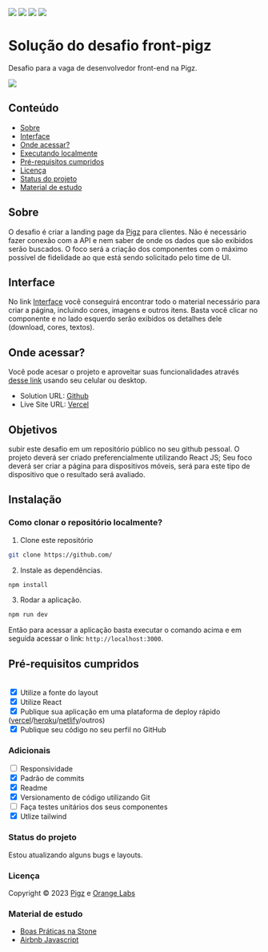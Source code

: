 ![](https://img.shields.io/badge/React-20232A?style=for-the-badge&logo=react&logoColor=61DAFB)
![](https://img.shields.io/badge/Tailwind_CSS-38B2AC?style=for-the-badge&logo=tailwind-css&logoColor=white)
![](https://img.shields.io/badge/Adobe%20XD-470137?style=for-the-badge&logo=Adobe%20XD&logoColor=#FF61F6)
![](https://img.shields.io/github/license/{brtiago}/{repo-name}.svg)

# Solução do desafio front-pigz

Desafio para a vaga de desenvolvedor front-end na Pigz.

![](../pigz-app/public/images/burguer_2.png)

## Conteúdo

- [Sobre](#sobre)
- [Interface](#interface)
- [Onde acessar?](#onde-acessar)
- [Executando localmente](#instalação)
- [Pré-requisitos cumpridos](#pré-requisitos-cumpridos)
- [Licença](#licença)
- [Status do projeto](#status-do-projeto)
- [Material de estudo](#material-de-estudo)

## Sobre
O desafio é criar a landing page da [Pigz](https://pigz.com.br/) para clientes. Não é necessário fazer conexão com a API e nem saber de onde os dados que são exibidos serão buscados. O foco será a criação dos componentes com o máximo possível de fidelidade ao que está sendo solicitado pelo time de UI.

## Interface
No link [Interface](https://xd.adobe.com/view/ff23f156-a96e-4cf3-a0fb-bc2646c1945a-aa70/specs/) você conseguirá encontrar todo o material necessário para criar a página, incluindo cores, imagens e outros itens. Basta você clicar no componente e no lado esquerdo serão exibidos os detalhes dele (download, cores, textos).

## Onde acessar?
Você pode acesar o projeto e aproveitar suas funcionalidades através [desse link](https://www.google.com "Stone currency app") usando seu celular ou desktop.

- Solution URL: [Github](https://github.com/brtiago/tip-calculator-app-frontendmentor)
- Live Site URL: [Vercel](https://tip-calculator-weld-five.vercel.app/)

## Objetivos

subir este desafio em um repositório público no seu github pessoal.
O projeto deverá ser criado preferencialmente utilizando React JS;
Seu foco deverá ser criar a página para dispositivos móveis, será para este tipo de dispositivo que o resultado será avaliado.

## Instalação

### Como clonar o repositório localmente?
1. Clone este repositório
```bash
git clone https://github.com/
```
2. Instale as dependências.

```bash
npm install
```

3. Rodar a aplicação.
```bash
npm run dev
```

Então para acessar a aplicação basta executar o comando acima e em seguida acessar o link: `http://localhost:3000`.

## Pré-requisitos cumpridos
</br><input type="checkbox" checked> Utilize a fonte do layout
</br><input type="checkbox" checked> Utilize React
</br><input type="checkbox" checked> Publique sua aplicação em uma plataforma de deploy rápido ([vercel](https://zeit.co/)/[heroku](https://www.heroku.com)/[netlify](https://www.netlify.com)/outros)
</br><input type="checkbox" checked> Publique seu código no seu perfil no GitHub

### Adicionais
<input type="checkbox"> Responsividade</br>
<input type="checkbox" checked> Padrão de commits</br>
<input type="checkbox" checked> Readme</br>
<input type="checkbox" checked> Versionamento de código utilizando Git</br>
<input type="checkbox"> Faça testes unitários dos seus componentes</br>
<input type="checkbox" checked> Utlize tailwind

### Status do projeto
Estou atualizando alguns bugs e layouts.

### Licença
Copyright © 2023 [Pigz](https://pigz.com.br/) e [Orange Labs](https://orangelabs.com.br/)


### Material de estudo
- [Boas Práticas na Stone](https://github.com/stone-payments/stoneco-best-practices/blob/master/README_pt.md)
- [Airbnb Javascript](https://github.com/airbnb/javascript)